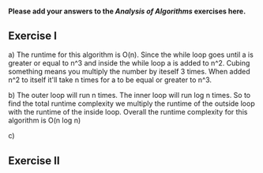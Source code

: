 #### Please add your answers to the **_Analysis of Algorithms_** exercises here.

## Exercise I

a) The runtime for this algorithm is O(n). Since the while loop goes until a is greater or equal to n^3 and inside the while loop a is added to n^2. Cubing something means you multiply the number by iteself 3 times. When added n^2 to itself it'll take n times for a to be equal or greater to n^3.

b) The outer loop will run n times. The inner loop will run log n times. So to find the total runtime complexity we multiply the runtime of the outside loop with the runtime of the inside loop. Overall the runtime complexity for this algorithm is O(n log n)

c)

## Exercise II
